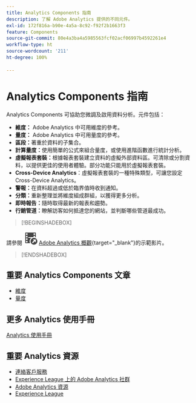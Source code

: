 ```yaml
---
title: Analytics Components 指南
description: 了解 Adobe Analytics 提供的不同元件。
exl-id: 172f816a-b90e-4a5a-8c92-f92f2b1663f3
feature: Components
source-git-commit: 80e4a3ba4a5985563fcf02acf06997b4592261e4
workflow-type: ht
source-wordcount: '211'
ht-degree: 100%

---
```


# Analytics Components 指南

Analytics Components 可協助您微調及啟用資料分析。元件包括：

* **維度：** Adobe Analytics 中可用維度的參考。
* **量度：** Adobe Analytics 中可用量度的參考。
* **區段：**&#x200B;著重於資料的子集合。
* **計算量度：**&#x200B;使用簡單的公式來組合量度，或使用進階函數進行統計分析。
* **虛擬報表套裝：**&#x200B;根據報表套裝建立資料的虛擬外部資料區。可清除或分割資料，以提供更佳的使用者體驗。部分功能只能用於虛擬報表套裝。
* **Cross-Device Analytics**：虛擬報表套裝的一種特殊類型，可讓您設定 Cross-Device Analytics。
* **警報：**&#x200B;在資料超過或低於臨界值時收到通知。
* **分類：**&#x200B;重新整理並將維度組成群組，以獲得更多分析。
* **即時報告：**&#x200B;隨時取得最新的報表和趨勢。
* **行銷管道：**&#x200B;瞭解訪客如何抵達您的網站，並判斷哪些管道最成功。


>[!BEGINSHADEBOX]

請參閱 ![VideoCheckedOut](/help/assets/icons/VideoCheckedOut.svg) [Adobe Analytics 概觀](https://video.tv.adobe.com/v/27429?quality=12&learn=on){target="_blank"}的示範影片。

>[!ENDSHADEBOX]


## 重要 Analytics Components 文章

* [維度](dimensions/overview.md)
* [量度](metrics/overview.md)

## 更多 Analytics 使用手冊

[Analytics 使用手冊](https://experienceleague.adobe.com/docs/analytics.html?lang=zh-Hant)

## 重要 Analytics 資源

* [連絡客戶服務](https://experienceleague.adobe.com/zh-hant?support-solution=Analytics#support)
* [Experience League 上的 Adobe Analytics 社群](https://experienceleaguecommunities.adobe.com/t5/adobe-analytics/ct-p/adobe-analytics-community)
* [Adobe Analytics 資源](https://experienceleaguecommunities.adobe.com/t5/adobe-analytics-discussions/adobe-analytics-resources/m-p/276666)
* [Experience League](https://landing.adobe.com/experience-league/)
